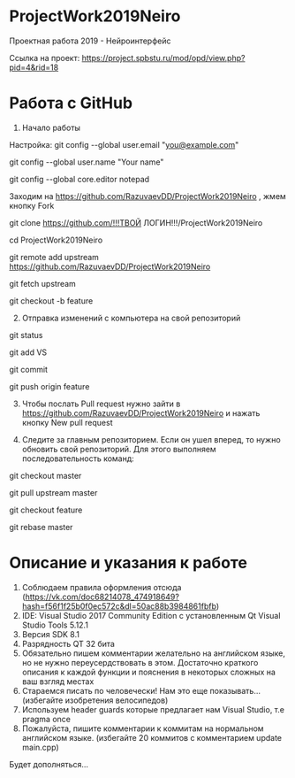 # ProjectWork2019Neiro
Проектная работа 2019 - Нейроинтерфейс

Ссылка на проект: https://project.spbstu.ru/mod/opd/view.php?pid=4&rid=18

# Работа с GitHub
1. Начало работы

Настройка:
git config --global user.email "you@example.com"

git config --global user.name "Your name"

git config --global core.editor notepad

Заходим на https://github.com/RazuvaevDD/ProjectWork2019Neiro , жмем кнопку Fork 

git clone https://github.com/!!!ТВОЙ ЛОГИН!!!/ProjectWork2019Neiro

cd ProjectWork2019Neiro

git remote add upstream https://github.com/RazuvaevDD/ProjectWork2019Neiro

git fetch upstream

git checkout -b feature

2. Отправка изменений с компьютера на свой репозиторий 

git status

git add VS

git commit

git push origin feature

3. Чтобы послать Pull request нужно зайти в https://github.com/RazuvaevDD/ProjectWork2019Neiro и нажать кнопку New pull request

4. Следите за главным репозиторием. Если он ушел вперед, то нужно обновить свой репозиторий. Для этого выполняем
последовательность команд:

git checkout master

git pull upstream master

git checkout feature

git rebase master

# Описание и указания к работе

1. Соблюдаем правила оформления отсюда (https://vk.com/doc68214078_474918649?hash=f56f1f25b0f0ec572c&dl=50ac88b3984861fbfb) 
2. IDE: Visual Studio 2017 Community Edition с установленным Qt Visual Studio Tools 5.12.1 
3. Версия SDK 8.1 
4. Разрядность QT 32 бита
5. Обязательно пишем комментарии желательно на английском языке, но не нужно переусердствовать в этом. Достаточно краткого описания к 
каждой функции и пояснения в некоторых сложных на ваш взгляд местах
6. Стараемся писать по человечески! Нам это еще показывать... (избегайте изобретения велосипедов)
7. Используем header guards которые предлагает нам Visual Studio, т.е pragma once
8. Пожалуйста, пишите комментарии к коммитам на нормальном английском языке. (избегайте 20 коммитов c комментарием update main.cpp)

Будет дополняться...
